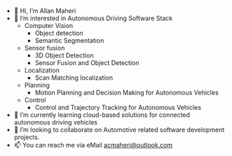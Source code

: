 - 👋 Hi, I’m Allan Maheri
- 👀 I’m interested in Autonomous Driving Software Stack
  - Computer Vision
    - Object detection
    - Semantic Segmentation
  - Sensor fusion
    - 3D Object Detection
    - Sensor Fusion and Object Detection
  - Localization
    - Scan Matching localization
  - Planning
    - Motion Planning and Decision Making for Autonomous Vehicles
  - Control
    - Control and Trajectory Tracking for Autonomous Vehicles
- 🌱 I’m currently learning cloud-based solutions for connected autonomous driving vehicles
- 💞️ I’m looking to collaborate on Automotive related software development projects.
- 📫 You can reach me via eMail <acmaheri@outlook.com>

<!---
acmaheri/acmaheri is a ✨ special ✨ repository because its `README.md` (this file) appears on your GitHub profile.
You can click the Preview link to take a look at your changes.
--->
